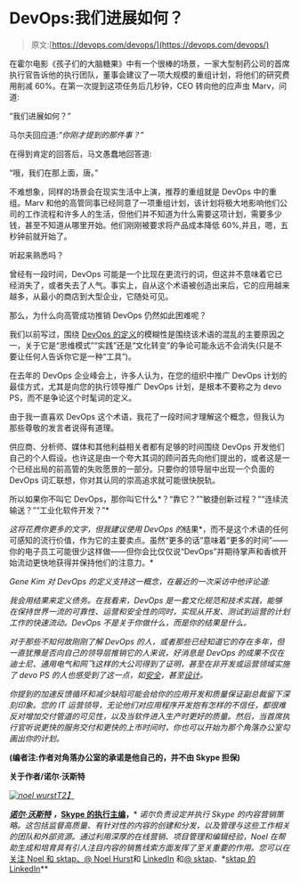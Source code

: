 # DevOps:我们进展如何？

> 原文:[https://devops.com/devops/](https://devops.com/devops/)

在霍尔电影《孩子们的大脑糖果》中有一个很棒的场景，一家大型制药公司的首席执行官告诉他的执行团队，董事会建议了一项大规模的重组计划，将他们的研究费用削减 60%。在第一次提到这项任务后几秒钟，CEO 转向他的应声虫 Marv，问道:

“我们进展如何？”

马尔夫回应道:*“你刚才提到的那件事？”*

在得到肯定的回答后，马文愚蠢地回答道:

“哦，我们在那上面，唐。”

不难想象，同样的场景会在现实生活中上演，推荐的重组就是 DevOps 中的重组。Marv 和他的高管同事已经同意了一项重组计划，该计划将极大地影响他们公司的工作流程和许多人的生活，但他们并不知道为什么需要这项计划，需要多少钱，甚至不知道从哪里开始。他们刚刚被要求将产品成本降低 60%,并且，嗯，五秒钟前就开始了。

听起来熟悉吗？

曾经有一段时间，DevOps 可能是一个比现在更流行的词，但这并不意味着它已经消失了，或者失去了人气。事实上，自从这个术语被创造出来后，它的应用越来越多，从最小的商店到大型企业，它随处可见。

那么，为什么向高管成功推销 DevOps 仍然如此困难呢？

我们以前写过，围绕 [DevOps 的定义](http://www.skytap.com/blog/tapin-open-forum-devops-vs-devops-who-ya-got)的模糊性是围绕该术语的混乱的主要原因之一，关于它是“思维模式”“实践”还是“文化转变”的争论可能永远不会消失(只是不要让任何人告诉你它是一种“工具”)。

在去年的 DevOps 企业峰会上，许多人认为，在您的组织中推广 DevOps 计划的最佳方式，尤其是向您的执行领导推广 DevOps 计划，是根本不要称之为 devo PS，而不是争论这个时髦词的定义。

由于我一直喜欢 DevOps 这个术语，我花了一段时间才理解这个概念，但我认为那些尊敬的发言者说得有道理。

供应商、分析师、媒体和其他利益相关者都有足够的时间围绕 DevOps 开发他们自己的个人假设。也许这是由一个夸大其词的顾问首先向他们提出的，或者这是一个已经出局的前高管的失败愿景的一部分。只要你的领导层中出现一个负面的 DevOps 词汇联想，你对其认同的崇高追求就可能很快脱轨。

所以如果你不叫它 DevOps，那你叫它什么*？“靠它？”"敏捷创新过程？"“连续流输送？”“工业化软件开发？”*

*这将花费你更多的文字，但我建议使用 DevOps 的*结果*，而不是这个术语的任何可感知的流行价值，作为它的主要卖点。虽然“更多的话”意味着“更多的时间”——你的电子员工可能很少这样做——但你会比仅仅说“DevOps”并期待掌声和香槟开始流动更快地获得并保持他们的注意力。*

*Gene Kim 对 DevOps 的定义支持这一概念，在最近的一次采访中他评论道:*

*我会用结果来定义债务。在我看来，DevOps 是一套文化规范和技术实践，能够在保持世界一流的可靠性、运营和安全性的同时，实现从开发、测试到运营的计划工作的快速流动。DevOps 不是关于你做什么，而是你的结果是什么。*

*对于那些不知何故刚刚了解 DevOps 的人，或者那些已经知道它的存在多年，但一直犹豫是否向自己的领导层推销它的人来说，好消息是 DevOps 的成果不仅在迪士尼、通用电气和网飞这样的大公司得到了证明，甚至在非开发或运营领域实施了 devo PS 的人也感受到了这一点，如[安全](https://www.risk.io/resources/security-at-speed-of-devops)，甚至[设计](http://blog.ingineering.it/post/108550149039/design-as-operations-operations-as-design)。*

*你提到的加速反馈循环和减少缺陷可能会给你的应用开发和质量保证副总裁留下深刻印象。您的 IT 运营领导，无论他们对应用程序开发抱有怎样的不信任，都很难反对增加交付管道的可见性，以及当软件进入生产时更好的质量。然后，当首席执行官听说更快的服务交付和更快的上市时间时，你也可以开始为那个角落办公室勾画出你的计划。*

**(编者注:作者对角落办公室的承诺是他自己的，并不由 Skype 担保)**

****关于作者/诺尔·沃斯特****

*[![noel wurst](../Images/8e5190f6e20553b16ba451bfdd50c925.png)T2】](https://devops.com/wp-content/uploads/2015/01/noel-wurst.jpg)*

*[***诺尔·沃斯特***](https://www.linkedin.com/in/noelwurst) ***，******[Skype 的执行主编](http://www.skytap.com/)，*** *诺尔负责设定并执行 Skype 的内容营销策略。这包括监督高质量、有针对性的内容的创建和分发，以及管理与这些工作相关的团队和外部资源。通过利用深厚的在线营销、项目管理和编辑经验，Noel 在帮助生成和培育具有引人注目内容的销售线索方面发挥了至关重要的作用。您可以在* [关注 Noel 和 sktap、@ Noel Hurst](https://twitter.com/NoelWurst)和 [LinkedIn](https://www.linkedin.com/in/noelwurst) 和[@ sktap](https://twitter.com/Skytap)、*[sktap 的 LinkedIn](https://www.linkedin.com/company/skytap)**
